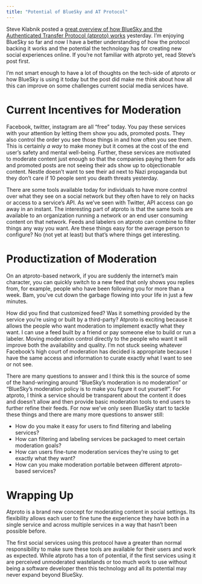 ```yaml
---
title: "Potential of BlueSky and AT Protocol"
---
```


Steve Klabnik posted a [great overview of how BlueSky and the Authenticated Transfer Protocol (atproto) works](https://steveklabnik.com/writing/how-does-bluesky-work) yesterday. I’m enjoying BlueSky so far and now I have a better understanding of how the protocol backing it works and the potential the technology has for creating new social experiences online. If you’re not familiar with atproto yet, read Steve’s post first.

I’m not smart enough to have a lot of thoughts on the tech-side of atproto or how BlueSky is using it today but the post did make me think about how all this can improve on some challenges current social media services have.
# Current Incentives for Moderation

Facebook, twitter, instagram are all “free” today. You pay these services with your attention by letting them show you ads, promoted posts. They also control the order you see those things in and how often you see them. This is certainly *a way* to make money but it comes at the cost of the end user’s safety and mental well-being. Further, these services are motivated to moderate content just enough so that the companies paying them for ads and promoted posts are not seeing their ads show up to objectionable content. Nestle doesn’t want to see their ad next to Nazi propaganda but they don’t care if 10 people sent you death threats yesterday.

There are some tools available today for individuals to have more control over what they see on a social network but they often have to rely on hacks or access to a service’s API. As we’ve seen with Twitter, API access can go away in an instant. The interesting part of atproto is that the same tools are available to an organization running a network or an end user consuming content on that network. Feeds and labelers on atproto can combine to filter things any way you want. Are these things easy for the average person to configure? No (not yet at least) but that’s where things get interesting.

# Productization of Moderation
On an atproto-based network, if you are suddenly the internet’s main character, you can quickly switch to a new feed that only shows you replies from, for example, people who have been following you for more than a week. Bam, you’ve cut down the garbage flowing into your life in just a few minutes. 

How did you find that customized feed? Was it something provided by the service you’re using or built by a third-party? Atproto is exciting because it allows the people who want moderation to implement exactly what they want. I can use a feed built by a friend or pay someone else to build or run a labeler. Moving moderation control directly to the people who want it will improve both the availability and quality. I’m not stuck seeing whatever Facebook’s high court of moderation has decided is appropriate because I have the same access and information to curate exactly what I want to see or not see.

There are many questions to answer and I think this is the source of some of the hand-wringing around “BlueSky’s moderation is no moderation” or “BlueSky’s moderation policy is to make you figure it out yourself”. For atproto, I think a service should be transparent about the content it does and doesn’t allow and then provide basic moderation tools to end users to further refine their feeds. For now we’ve only seen BlueSky start to tackle these things and there are many more questions to answer still:

- How do you make it easy for users to find filtering and labeling services?
- How can filtering and labeling services be packaged to meet certain moderation goals?
- How can users fine-tune moderation services they’re using to get exactly what they want?
- How can you make moderation portable between different atproto-based services?

# Wrapping Up
Atproto is a brand new concept for moderating content in social settings. Its flexibility allows each user to fine tune the experience they have both in a single service and across multiple services in a way that hasn’t been possible before. 

The first social services using this protocol have a greater than normal responsibility to make sure these tools are available for their users and work as expected. While atproto has a ton of potential, if the first services using it are perceived unmoderated wastelands or too much work to use without being a software developer then this technology and all its potential may never expand beyond BlueSky.